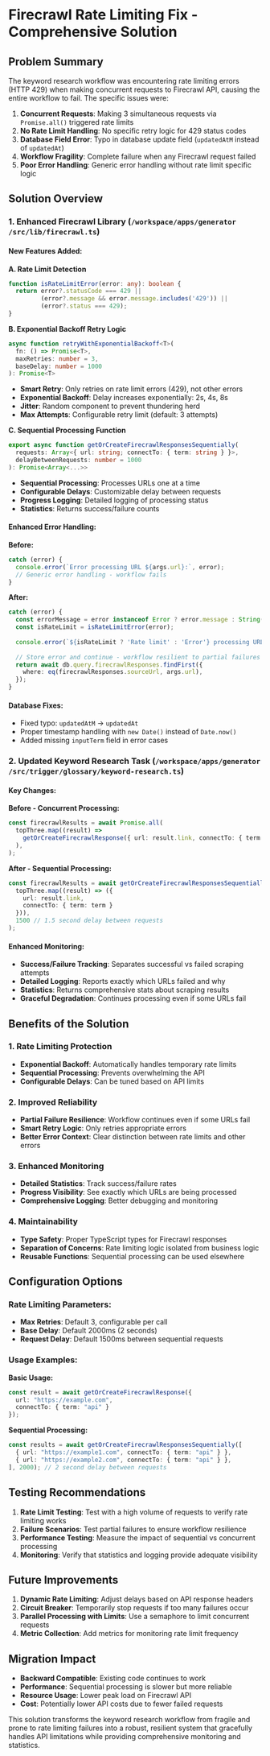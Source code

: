 # Firecrawl Rate Limiting Fix - Comprehensive Solution

## Problem Summary

The keyword research workflow was encountering rate limiting errors (HTTP 429) when making concurrent requests to Firecrawl API, causing the entire workflow to fail. The specific issues were:

1. **Concurrent Requests**: Making 3 simultaneous requests via `Promise.all()` triggered rate limits
2. **No Rate Limit Handling**: No specific retry logic for 429 status codes
3. **Database Field Error**: Typo in database update field (`updatedAtM` instead of `updatedAt`)
4. **Workflow Fragility**: Complete failure when any Firecrawl request failed
5. **Poor Error Handling**: Generic error handling without rate limit specific logic

## Solution Overview

### 1. Enhanced Firecrawl Library (`/workspace/apps/generator /src/lib/firecrawl.ts`)

#### New Features Added:

**A. Rate Limit Detection**
```typescript
function isRateLimitError(error: any): boolean {
  return error?.statusCode === 429 || 
         (error?.message && error.message.includes('429')) ||
         (error?.status === 429);
}
```

**B. Exponential Backoff Retry Logic**
```typescript
async function retryWithExponentialBackoff<T>(
  fn: () => Promise<T>,
  maxRetries: number = 3,
  baseDelay: number = 1000
): Promise<T>
```

- **Smart Retry**: Only retries on rate limit errors (429), not other errors
- **Exponential Backoff**: Delay increases exponentially: 2s, 4s, 8s
- **Jitter**: Random component to prevent thundering herd
- **Max Attempts**: Configurable retry limit (default: 3 attempts)

**C. Sequential Processing Function**
```typescript
export async function getOrCreateFirecrawlResponsesSequentially(
  requests: Array<{ url: string; connectTo: { term: string } }>,
  delayBetweenRequests: number = 1000
): Promise<Array<...>>
```

- **Sequential Processing**: Processes URLs one at a time
- **Configurable Delays**: Customizable delay between requests
- **Progress Logging**: Detailed logging of processing status
- **Statistics**: Returns success/failure counts

#### Enhanced Error Handling:

**Before:**
```typescript
catch (error) {
  console.error(`Error processing URL ${args.url}:`, error);
  // Generic error handling - workflow fails
}
```

**After:**
```typescript
catch (error) {
  const errorMessage = error instanceof Error ? error.message : String(error);
  const isRateLimit = isRateLimitError(error);
  
  console.error(`${isRateLimit ? 'Rate limit' : 'Error'} processing URL ${args.url}:`, error);
  
  // Store error and continue - workflow resilient to partial failures
  return await db.query.firecrawlResponses.findFirst({
    where: eq(firecrawlResponses.sourceUrl, args.url),
  });
}
```

#### Database Fixes:
- Fixed typo: `updatedAtM` → `updatedAt`
- Proper timestamp handling with `new Date()` instead of `Date.now()`
- Added missing `inputTerm` field in error cases

### 2. Updated Keyword Research Task (`/workspace/apps/generator /src/trigger/glossary/keyword-research.ts`)

#### Key Changes:

**Before - Concurrent Processing:**
```typescript
const firecrawlResults = await Promise.all(
  topThree.map((result) =>
    getOrCreateFirecrawlResponse({ url: result.link, connectTo: { term: term } }),
  ),
);
```

**After - Sequential Processing:**
```typescript
const firecrawlResults = await getOrCreateFirecrawlResponsesSequentially(
  topThree.map((result) => ({
    url: result.link,
    connectTo: { term: term }
  })),
  1500 // 1.5 second delay between requests
);
```

#### Enhanced Monitoring:
- **Success/Failure Tracking**: Separates successful vs failed scraping attempts
- **Detailed Logging**: Reports exactly which URLs failed and why
- **Statistics**: Returns comprehensive stats about scraping results
- **Graceful Degradation**: Continues processing even if some URLs fail

## Benefits of the Solution

### 1. Rate Limiting Protection
- **Exponential Backoff**: Automatically handles temporary rate limits
- **Sequential Processing**: Prevents overwhelming the API
- **Configurable Delays**: Can be tuned based on API limits

### 2. Improved Reliability
- **Partial Failure Resilience**: Workflow continues even if some URLs fail
- **Smart Retry Logic**: Only retries appropriate errors
- **Better Error Context**: Clear distinction between rate limits and other errors

### 3. Enhanced Monitoring
- **Detailed Statistics**: Track success/failure rates
- **Progress Visibility**: See exactly which URLs are being processed
- **Comprehensive Logging**: Better debugging and monitoring

### 4. Maintainability
- **Type Safety**: Proper TypeScript types for Firecrawl responses
- **Separation of Concerns**: Rate limiting logic isolated from business logic
- **Reusable Functions**: Sequential processing can be used elsewhere

## Configuration Options

### Rate Limiting Parameters:
- **Max Retries**: Default 3, configurable per call
- **Base Delay**: Default 2000ms (2 seconds)
- **Request Delay**: Default 1500ms between sequential requests

### Usage Examples:

**Basic Usage:**
```typescript
const result = await getOrCreateFirecrawlResponse({
  url: "https://example.com",
  connectTo: { term: "api" }
});
```

**Sequential Processing:**
```typescript
const results = await getOrCreateFirecrawlResponsesSequentially([
  { url: "https://example1.com", connectTo: { term: "api" } },
  { url: "https://example2.com", connectTo: { term: "api" } },
], 2000); // 2 second delay between requests
```

## Testing Recommendations

1. **Rate Limit Testing**: Test with a high volume of requests to verify rate limiting works
2. **Failure Scenarios**: Test partial failures to ensure workflow resilience
3. **Performance Testing**: Measure the impact of sequential vs concurrent processing
4. **Monitoring**: Verify that statistics and logging provide adequate visibility

## Future Improvements

1. **Dynamic Rate Limiting**: Adjust delays based on API response headers
2. **Circuit Breaker**: Temporarily stop requests if too many failures occur
3. **Parallel Processing with Limits**: Use a semaphore to limit concurrent requests
4. **Metric Collection**: Add metrics for monitoring rate limit frequency

## Migration Impact

- **Backward Compatible**: Existing code continues to work
- **Performance**: Sequential processing is slower but more reliable
- **Resource Usage**: Lower peak load on Firecrawl API
- **Cost**: Potentially lower API costs due to fewer failed requests

This solution transforms the keyword research workflow from fragile and prone to rate limiting failures into a robust, resilient system that gracefully handles API limitations while providing comprehensive monitoring and statistics.